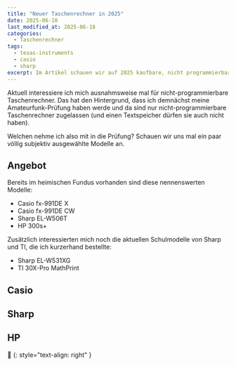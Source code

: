 ```yaml
---
title: "Neuer Taschenrechner in 2025"
date: 2025-06-18
last_modified_at: 2025-06-18
categories:
  - Taschenrechner
tags:
  - texas-instruments
  - casio
  - sharp
excerpt: Im Artikel schauen wir auf 2025 kaufbare, nicht programmierbare Taschenrechner von Texas Instruments, Casio, Sharp und Hewlett Packard
---
```


Aktuell interessiere ich mich ausnahmsweise mal für nicht-programmierbare Taschenrechner. Das hat den Hintergrund, dass ich demnächst meine Amateurfunk-Prüfung haben werde und da sind nur nicht-programmierbare Taschenrechner zugelassen (und einen Textspeicher dürfen sie auch nicht haben).

Welchen nehme ich also mit in die Prüfung? Schauen wir uns mal ein paar völlig subjektiv ausgewählte Modelle an.

## Angebot
Bereits im heimischen Fundus vorhanden sind diese nennenswerten Modelle:
* Casio fx-991DE X
* Casio fx-991DE CW
* Sharp EL-W506T
* HP 300s+

Zusätzlich interessierten mich noch die aktuellen Schulmodelle von Sharp und TI, die ich kurzerhand bestellte:
* Sharp EL-W531XG
* TI 30X-Pro MathPrint

## Casio

## Sharp

## HP


🔲
{: style="text-align: right" }